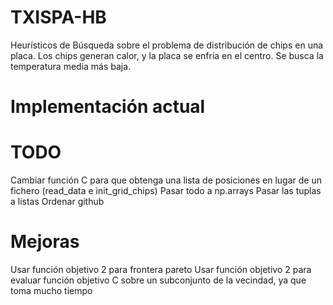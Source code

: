 # TXISPA-HB
 Heurísticos de Búsqueda sobre el problema de distribución de chips en una placa. Los chips generan calor, y la placa se enfría en el centro. Se busca la temperatura media más baja.

# Implementación actual

# TODO
Cambiar función C para que obtenga una lista de posiciones en lugar de un fichero (read_data e init_grid_chips)
Pasar todo a np.arrays
Pasar las tuplas a listas
Ordenar github

# Mejoras
Usar función objetivo 2 para frontera pareto
Usar función objetivo 2 para evaluar función objetivo C sobre un subconjunto de la vecindad, ya que toma mucho tiempo